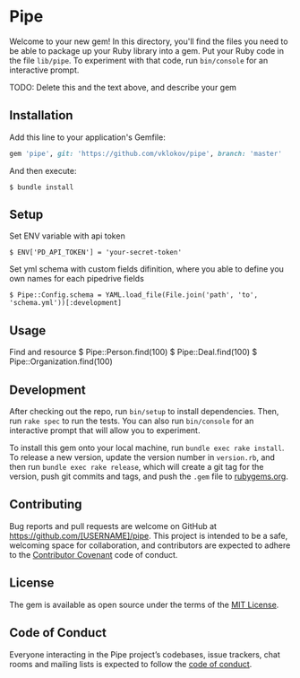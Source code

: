 # Pipe

Welcome to your new gem! In this directory, you'll find the files you need to be able to package up your Ruby library into a gem. Put your Ruby code in the file `lib/pipe`. To experiment with that code, run `bin/console` for an interactive prompt.

TODO: Delete this and the text above, and describe your gem

## Installation

Add this line to your application's Gemfile:

```ruby
gem 'pipe', git: 'https://github.com/vklokov/pipe', branch: 'master'
```

And then execute:

    $ bundle install
    
## Setup

Set ENV variable with api token

    $ ENV['PD_API_TOKEN'] = 'your-secret-token'
    
Set yml schema with custom fields difinition, where you able to define you own names for each pipedrive fields

    $ Pipe::Config.schema = YAML.load_file(File.join('path', 'to', 'schema.yml'))[:development]

## Usage

Find and resource
    $ Pipe::Person.find(100)
    $ Pipe::Deal.find(100)
    $ Pipe::Organization.find(100)

## Development

After checking out the repo, run `bin/setup` to install dependencies. Then, run `rake spec` to run the tests. You can also run `bin/console` for an interactive prompt that will allow you to experiment.

To install this gem onto your local machine, run `bundle exec rake install`. To release a new version, update the version number in `version.rb`, and then run `bundle exec rake release`, which will create a git tag for the version, push git commits and tags, and push the `.gem` file to [rubygems.org](https://rubygems.org).

## Contributing

Bug reports and pull requests are welcome on GitHub at https://github.com/[USERNAME]/pipe. This project is intended to be a safe, welcoming space for collaboration, and contributors are expected to adhere to the [Contributor Covenant](http://contributor-covenant.org) code of conduct.

## License

The gem is available as open source under the terms of the [MIT License](https://opensource.org/licenses/MIT).

## Code of Conduct

Everyone interacting in the Pipe project’s codebases, issue trackers, chat rooms and mailing lists is expected to follow the [code of conduct](https://github.com/[USERNAME]/pipe/blob/master/CODE_OF_CONDUCT.md).
